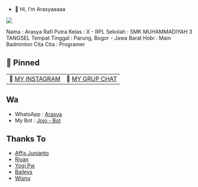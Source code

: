 - 👋 Hi, I’m Arasyaaaaa

<img src="https://telegra.ph/file/524870d77c6ce4c7f08a6.jpg">

Nama : Arasya Rafi Putra
Kelas : X - RPL
Sekolah : SMK MUHAMMADIYAH 3 TANGSEL
Tempat Tinggal : Parung, Bogor - Jawa Barat
Hobi : Main Badminton
Cita Cita : Programer

## 📌 Pinned
| | |
| :--- | :--- |
| 📧 [MY INSTAGRAM](https://instagram.com/sofunsyabi.id) | 🔪 [MY GRUP CHAT](https://chat.whatsapp.com/HECLovHbCI6LVVH4Q8FN2C) |

## Wa
- WhatsApp : [Arasya](https://wa.me/6281319944917)
- My Bot : [Jojo - Bot](https://wa.me/628821329687)

## Thanks To
- [Affis Junianto](https://github.com/affisjunianto)
- [Riyan](https://github.com/rtwone)
- [Yogi Pw](https://github.com/yogipw)
- [Baileys](https://github.com/adiwajshing/baileys)
- [Wisnu](https://github.com/)
